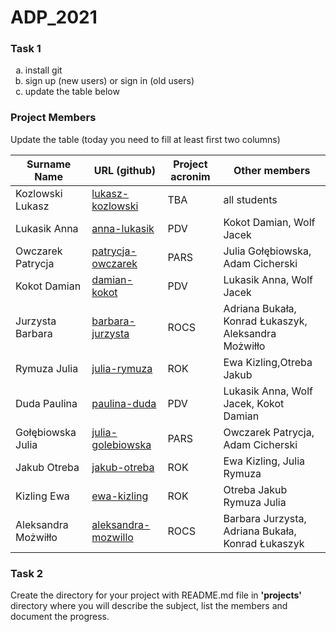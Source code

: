 # ADP_2021
### Task 1
<ol type="a">
  <li>install git</li>
  <li>sign up (new users) or sign in (old users)</li>
  <li>update the table below</li>
</ol>

### Project Members
Update the table (today you need to fill at least first two columns)

| Surname Name | URL (github) | Project acronim | Other members |
| --- | --- | --- | --- |
| Kozlowski Lukasz | [lukasz-kozlowski](https://github.com/lukasz-kozlowski) | TBA | all students |
| Lukasik Anna | [anna-lukasik](https://github.com/Aniczk) | PDV | Kokot Damian, Wolf Jacek |
| Owczarek Patrycja | [patrycja-owczarek](https://github.com/OwczarekP) | PARS | Julia Gołębiowska, Adam Cicherski |
| Kokot Damian | [damian-kokot](https://github.com/damkotdo) | PDV  | Lukasik Anna, Wolf Jacek |
| Jurzysta Barbara | [barbara-jurzysta](https://github.com/barbarajurzysta) | ROCS | Adriana Bukała, Konrad Łukaszyk, Aleksandra Możwiłło |
| Rymuza Julia | [julia-rymuza](https://github.com/Julia820) | ROK | Ewa Kizling,Otreba Jakub |
| Duda Paulina | [paulina-duda](https://github.com/pd410668) | PDV | Lukasik Anna, Wolf Jacek, Kokot Damian |
| Gołębiowska Julia | [julia-golebiowska](https://github.com/JuliaGol) | PARS | Owczarek Patrycja, Adam Cicherski |
| Jakub Otreba | [jakub-otreba](https://github.com/jakubotreba) | ROK | Ewa Kizling, Julia Rymuza |
| Kizling Ewa | [ewa-kizling](https://github.com/EwaKiz) | ROK | Otreba Jakub Rymuza Julia |
| Aleksandra Możwiłło | [aleksandra-mozwillo](https://github.com/mozewillo) | ROCS | Barbara Jurzysta, Adriana Bukała, Konrad Łukaszyk |


### Task 2
Create the directory for your project with README.md file in <b>'projects'</b> directory where you will describe the subject, 
list the members and document the progress.
